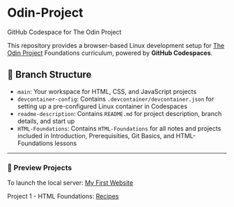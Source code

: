 # Odin-Project
GitHub Codespace for The Odin Project

This repository provides a browser-based Linux development setup for [The Odin Project](https://www.theodinproject.com) Foundations curriculum, powered by **GitHub Codespaces**.

## 📁 Branch Structure

- `main`: Your workspace for HTML, CSS, and JavaScript projects
- `devcontainer-config`: Contains `.devcontainer/devcontainer.json` for setting up a pre-configured Linux container in Codespaces
- `readme-description`:  Contains `README.md` for project description, branch details, and start up
- `HTML-Foundations`: Contains `HTML-Foundations` for all notes and projects included in Introduction, Prerequisities, Git Basics, and HTML-Foundations lessons

---

### 🔹 Preview Projects

To launch the local server:
[My First Website](https://paytonp04.github.io/Odin-Project/)

Project 1 - HTML Foundations: [Recipes](/recipes/odin-recipes/index.html)
